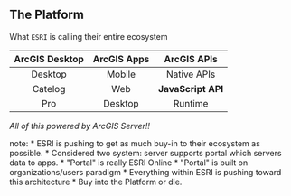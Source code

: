 ##  The Platform

What `ESRI` is calling their entire ecosystem

| ArcGIS Desktop | ArcGIS Apps | ArcGIS APIs |
| :------------: | :---------: | :---------: |
| Desktop | Mobile | Native APIs |
| Catelog | Web | **JavaScript API** |
| Pro | Desktop | Runtime |

*All of this powered by ArcGIS Server!!*

note:
    * ESRI is pushing to get as much buy-in to their ecosystem as possible.
    * Considered two system: server supports portal which servers data to apps.
    * "Portal" is really ESRI Online
    * "Portal" is built on organizations/users paradigm
    * Everything within ESRI is pushing toward this architecture
    * Buy into the Platform or die.
